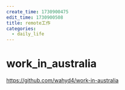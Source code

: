 ```yaml
---
create_time: 1730900475
edit_time: 1730900508
title: remote工作
categories:
  - daily_life
---
```



# work_in_australia

https://github.com/wahyd4/work-in-australia

